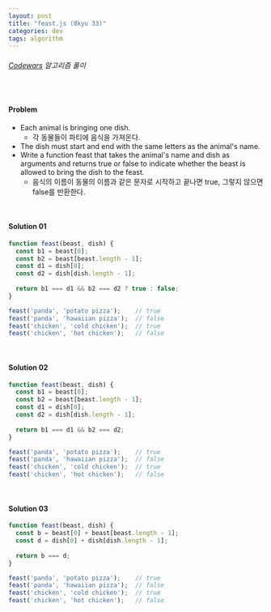 ```yaml
---
layout: post
title: "feast.js (8kyu 33)"
categories: dev
tags: algorithm
---
```


###### [Codewars](https://www.codewars.com) 알고리즘 풀이

<br>

#### Problem

- Each animal is bringing one dish.
  - 각 동물들이 파티에 음식을 가져온다.
- The dish must start and end with the same letters as the animal's name.
- Write a function feast that takes the animal's name and dish as arguments and returns true or false to indicate whether the beast is allowed to bring the dish to the feast.
  - 음식의 이름이 동물의 이름과 같은 문자로 시작하고 끝나면 true, 그렇지 않으면 false를 반환한다.

<br>

#### Solution 01

```js
function feast(beast, dish) {
  const b1 = beast[0];
  const b2 = beast[beast.length - 1];
  const d1 = dish[0];
  const d2 = dish[dish.length - 1];
  
  return b1 === d1 && b2 === d2 ? true : false;
}

feast('panda', 'potato pizza');    // true
feast('panda', 'hawaiian pizza');  // false
feast('chicken', 'cold chicken');  // true
feast('chicken', 'hot chicken');   // false
```

<br>

#### Solution 02

```js
function feast(beast, dish) {
  const b1 = beast[0];
  const b2 = beast[beast.length - 1];
  const d1 = dish[0];
  const d2 = dish[dish.length - 1];
  
  return b1 === d1 && b2 === d2;
}

feast('panda', 'potato pizza');    // true
feast('panda', 'hawaiian pizza');  // false
feast('chicken', 'cold chicken');  // true
feast('chicken', 'hot chicken');   // false
```

<br>

#### Solution 03

```js
function feast(beast, dish) {
  const b = beast[0] + beast[beast.length - 1];
  const d = dish[0] + dish[dish.length - 1];
  
  return b === d;
}

feast('panda', 'potato pizza');    // true
feast('panda', 'hawaiian pizza');  // false
feast('chicken', 'cold chicken');  // true
feast('chicken', 'hot chicken');   // false
```

<br>

<br>